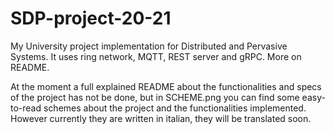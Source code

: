 # SDP-project-20-21
My University project implementation for Distributed and Pervasive Systems. It uses ring network, MQTT, REST server and gRPC. More on README. 

At the moment a full explained README about the functionalities and specs of the project has not be done, but in SCHEME.png you can find some easy-to-read schemes about the project and the functionalities implemented. However currently they are written in italian, they will be translated soon.
